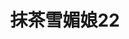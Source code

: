 ---
title: '抹茶雪媚娘22'
title_en: 'Matcha Snow Maiden'
description: '抹茶雪媚娘的味道香糯，口感绵软，是年轻人的最爱。我们应该多吃抹茶雪媚娘，以免老了以后，吃不到了。老了以后，吃不到了，就是一种悲哀。'
price: 10
max: 10
options:
 - 
    name: '多抹茶'
    price: 0
 - 
    name: '苕皮加厚'
    price: 0
src: '/img/matcha.jpg'
---